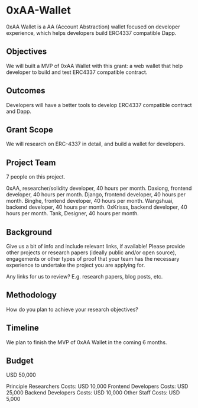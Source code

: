 # 0xAA-Wallet
0xAA Wallet is a AA (Account Abstraction) wallet focused on developer experience, which helps developers build ERC4337 compatible Dapp. 

## Objectives
We will built a MVP of 0xAA Wallet with this grant: a web wallet that help developer to build and test ERC4337 compatible contract.

## Outcomes
Developers will have a better tools to develop ERC4337 compatible contract and Dapp.

## Grant Scope
We will research on ERC-4337 in detail, and build a wallet for developers.

## Project Team

7 people on this project.

0xAA, researcher/solidity developer, 40 hours per month.
Daxiong, frontend developer, 40 hours per month.
Django, frontend developer, 40 hours per month.
Binghe, frontend developer, 40 hours per month.
Wangshuai, backend developer, 40 hours per month.
0xKrisss, backend developer, 40 hours per month.
Tank, Designer, 40 hours per month.

## Background
Give us a bit of info and include relevant links, if available! Please provide other projects or research papers (ideally public and/or open source), engagements or other types of proof that your team has the necessary experience to undertake the project you are applying for.

Any links for us to review? E.g. research papers, blog posts, etc.

## Methodology
How do you plan to achieve your research objectives?

## Timeline
We plan to finish the MVP of 0xAA Wallet in the coming 6 months.

## Budget
USD 50,000

Principle Researchers Costs: USD 10,000 
Frontend Developers Costs: USD 25,000
Backend Developers Costs: USD 10,000
Other Staff Costs: USD 5,000